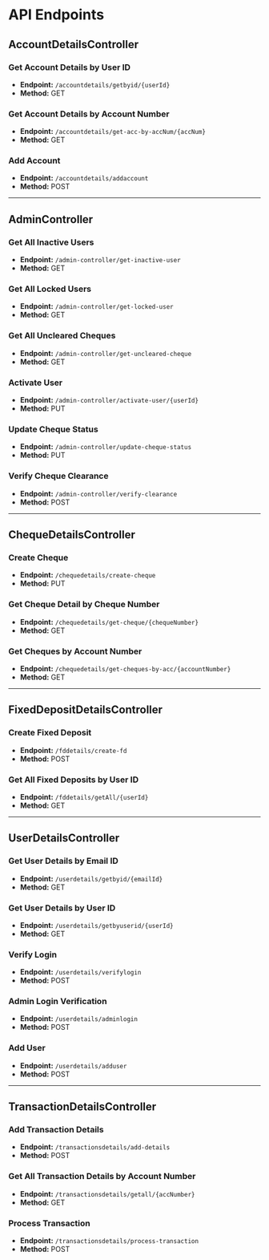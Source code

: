 # API Endpoints

## AccountDetailsController

### Get Account Details by User ID
- **Endpoint:** `/accountdetails/getbyid/{userId}`
- **Method:** GET

### Get Account Details by Account Number
- **Endpoint:** `/accountdetails/get-acc-by-accNum/{accNum}`
- **Method:** GET

### Add Account
- **Endpoint:** `/accountdetails/addaccount`
- **Method:** POST

----------------------------------------------------------------------------------------------------------------------------------------
## AdminController

### Get All Inactive Users
- **Endpoint:** `/admin-controller/get-inactive-user`
- **Method:** GET

### Get All Locked Users
- **Endpoint:** `/admin-controller/get-locked-user`
- **Method:** GET

### Get All Uncleared Cheques
- **Endpoint:** `/admin-controller/get-uncleared-cheque`
- **Method:** GET

### Activate User
- **Endpoint:** `/admin-controller/activate-user/{userId}`
- **Method:** PUT

### Update Cheque Status
- **Endpoint:** `/admin-controller/update-cheque-status`
- **Method:** PUT

### Verify Cheque Clearance
- **Endpoint:** `/admin-controller/verify-clearance`
- **Method:** POST

----------------------------------------------------------------------------------------------------------------------------------------
## ChequeDetailsController

### Create Cheque
- **Endpoint:** `/chequedetails/create-cheque`
- **Method:** PUT

### Get Cheque Detail by Cheque Number
- **Endpoint:** `/chequedetails/get-cheque/{chequeNumber}`
- **Method:** GET

### Get Cheques by Account Number
- **Endpoint:** `/chequedetails/get-cheques-by-acc/{accountNumber}`
- **Method:** GET
----------------------------------------------------------------------------------------------------------------------------------------
## FixedDepositDetailsController

### Create Fixed Deposit
- **Endpoint:** `/fddetails/create-fd`
- **Method:** POST

### Get All Fixed Deposits by User ID
- **Endpoint:** `/fddetails/getAll/{userId}`
- **Method:** GET

----------------------------------------------------------------------------------------------------------------------------------------
## UserDetailsController

### Get User Details by Email ID
- **Endpoint:** `/userdetails/getbyid/{emailId}`
- **Method:** GET

### Get User Details by User ID
- **Endpoint:** `/userdetails/getbyuserid/{userId}`
- **Method:** GET

### Verify Login
- **Endpoint:** `/userdetails/verifylogin`
- **Method:** POST

### Admin Login Verification
- **Endpoint:** `/userdetails/adminlogin`
- **Method:** POST

### Add User
- **Endpoint:** `/userdetails/adduser`
- **Method:** POST

----------------------------------------------------------------------------------------------------------------------------------------
## TransactionDetailsController

### Add Transaction Details
- **Endpoint:** `/transactionsdetails/add-details`
- **Method:** POST

### Get All Transaction Details by Account Number
- **Endpoint:** `/transactionsdetails/getall/{accNumber}`
- **Method:** GET

### Process Transaction
- **Endpoint:** `/transactionsdetails/process-transaction`
- **Method:** POST


